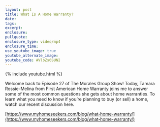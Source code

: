 ```yaml
---
layout: post
title: What Is A Home Warranty?
date:
tags:
excerpt:
enclosure:
pullquote:
enclosure_type: video/mp4
enclosure_time:
use_youtube_image: true
youtube_alternate_image:
youtube_code: AVlbZs6SUNI
---
```


{% include youtube.html %}

Welcome back to Episode 27 of The Morales Group Show\! Today, Tamara Rossie-Melina from First American Home Warranty joins me to answer some of the most common questions she gets about home warranties. To learn what you need to know if you’re planning to buy (or sell) a home, watch our recent discussion here.&nbsp;

[https://www.myhomeseekers.com/blog/what-home-warranty/](https://www.myhomeseekers.com/blog/what-home-warranty/)